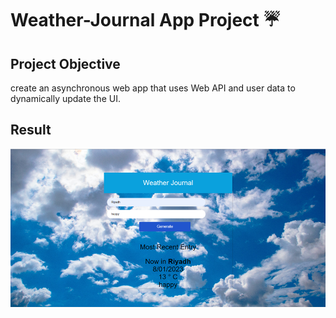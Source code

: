 # Weather-Journal App Project ☔


## Project Objective

 create an asynchronous web app that uses Web API and user data to dynamically update the UI.

## Result

![Result](./website\images\Result.jpg)


